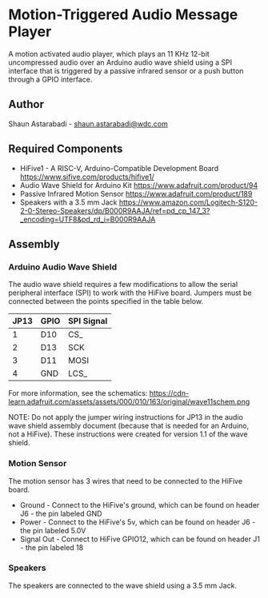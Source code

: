 # Motion-Triggered Audio Message Player
A motion activated audio player, which plays an 11 KHz 12-bit uncompressed audio over an Arduino audio wave shield using a SPI interface that is triggered by a passive infrared sensor or a push button through a GPIO interface.

## Author
Shaun Astarabadi - shaun.astarabadi@wdc.com

## Required Components
* HiFive1 - A RISC-V, Arduino-Compatible Development Board
  https://www.sifive.com/products/hifive1/
* Audio Wave Shield for Arduino Kit
  https://www.adafruit.com/product/94
* Passive Infrared Motion Sensor
  https://www.adafruit.com/product/189
* Speakers with a 3.5 mm Jack
  https://www.amazon.com/Logitech-S120-2-0-Stereo-Speakers/dp/B000R9AAJA/ref=pd_cp_147_3?_encoding=UTF8&pd_rd_i=B000R9AAJA
  
## Assembly
  
### Arduino Audio Wave Shield
The audio wave shield requires a few modifications to allow the serial peripheral interface (SPI) to work with the HiFive board.  Jumpers must be connected between the points specified in the table below.

| JP13 | GPIO | SPI Signal |
| -----| -----| ---------- |
|   1  | D10  |    CS_     |
|   2  | D13  |    SCK     |
|   3  | D11  |    MOSI    |
|   4  | GND  |    LCS_    |

For more information, see the schematics: https://cdn-learn.adafruit.com/assets/assets/000/010/163/original/wave11schem.png

NOTE: Do not apply the jumper wiring instructions for JP13 in the audio wave shield assembly document (because that is needed for an Arduino, not a HiFive).  These instructions were created for version 1.1 of the wave shield.

### Motion Sensor
The motion sensor has 3 wires that need to be connected to the HiFive board.  
* Ground - Connect to the HiFive's ground, which can be found on header J6 - the pin labeled GND
* Power - Connect to the HiFive's 5v, which can be found on header J6 - the pin labeled 5.0V
* Signal Out - Connect to HiFive GPIO12, which can be found on header J1 - the pin labeled 18
  
### Speakers
The speakers are connected to the wave shield using a 3.5 mm Jack.
